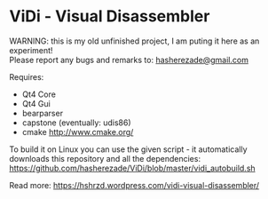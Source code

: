 ViDi - Visual Disassembler
==========

WARNING: this is my old unfinished project, I am puting it here as an experiment!<br/>
Please report any bugs and remarks to: hasherezade@gmail.com<br/>

Requires:
+ Qt4 Core<br/>
+ Qt4 Gui<br/>
+ bearparser 
+ capstone (eventually: udis86)
+ cmake http://www.cmake.org/<br/>

To build it on Linux you can use the given script - it automatically downloads this repository and all the dependencies:<br/>
https://github.com/hasherezade/ViDi/blob/master/vidi_autobuild.sh<br/>

Read more: https://hshrzd.wordpress.com/vidi-visual-disassembler/

